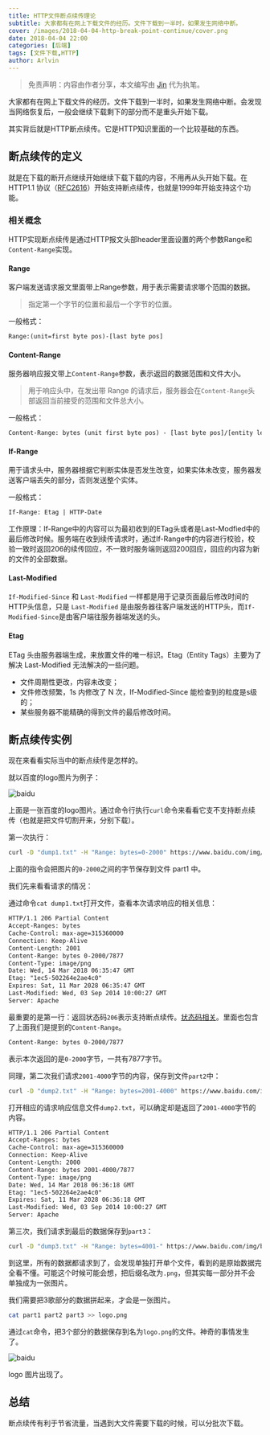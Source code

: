 ```yaml
---
title: HTTP文件断点续传理论
subtitle: 大家都有在网上下载文件的经历。文件下载到一半时，如果发生网络中断。
cover: /images/2018-04-04-http-break-point-continue/cover.png
date: 2018-04-04 22:00
categories: [后端]
tags: [文件下载,HTTP]
author: Arlvin
---
```


> 免责声明：内容由作者分享，本文编写由 [Jin](/author/Jin) 代为执笔。

大家都有在网上下载文件的经历。文件下载到一半时，如果发生网络中断。会发现当网络恢复后，一般会继续下载剩下的部分而不是重头开始下载。

其实背后就是HTTP断点续传。它是HTTP知识里面的一个比较基础的东西。

<!-- more -->

## 断点续传的定义
就是在下载的断开点继续开始继续下载下载的内容，不用再从头开始下载。在HTTP1.1 协议（[RFC2616](https://tools.ietf.org/html/rfc2616)）开始支持断点续传，也就是1999年开始支持这个功能。

### 相关概念
HTTP实现断点续传是通过HTTP报文头部header里面设置的两个参数Range和`Content-Range`实现。


#### Range
客户端发送请求报文里面带上Range参数，用于表示需要请求哪个范围的数据。

> 指定第一个字节的位置和最后一个字节的位置。

一般格式：

```txt
Range:(unit=first byte pos)-[last byte pos]
```

#### Content-Range
服务器响应报文带上`Content-Range`参数，表示返回的数据范围和文件大小。

> 用于响应头中，在发出带 Range 的请求后，服务器会在`Content-Range`头部返回当前接受的范围和文件总大小。

一般格式：

```txt
Content-Range: bytes (unit first byte pos) - [last byte pos]/[entity legth]
```

#### If-Range
用于请求头中，服务器根据它判断实体是否发生改变，如果实体未改变，服务器发送客户端丢失的部分，否则发送整个实体。

一般格式：

```txt
If-Range: Etag | HTTP-Date
```

工作原理：If-Range中的内容可以为最初收到的ETag头或者是Last-Modfied中的最后修改时候。服务端在收到续传请求时，通过If-Range中的内容进行校验，校验一致时返回206的续传回应，不一致时服务端则返回200回应，回应的内容为新的文件的全部数据。

#### Last-Modified
`If-Modified-Since` 和 `Last-Modified` 一样都是用于记录页面最后修改时间的HTTP头信息，只是 `Last-Modified` 是由服务器往客户端发送的HTTP头，而`If-Modified-Since`是由客户端往服务器端发送的头。

#### Etag
ETag 头由服务器端生成，来放置文件的唯一标识。Etag（Entity Tags）主要为了解决 Last-Modified 无法解决的一些问题。

* 文件周期性更改，内容未改变；
* 文件修改频繁，1s 内修改了 N 次，If-Modified-Since 能检查到的粒度是s级的；
* 某些服务器不能精确的得到文件的最后修改时间。


## 断点续传实例
现在来看看实际当中的断点续传是怎样的。

就以百度的logo图片为例子：

![baidu](https://www.baidu.com/img/bd_logo1.png)

上面是一张百度的logo图片。通过命令行执行`curl`命令来看看它支不支持断点续传（也就是把文件切割开来，分别下载）。

第一次执行：

```sh
curl -D "dump1.txt" -H "Range: bytes=0-2000" https://www.baidu.com/img/bd_logo1.png -o part1
```

上面的指令会把图片的`0-2000`之间的字节保存到文件 part1 中。

我们先来看看请求的情况：

通过命令`cat dump1.txt`打开文件，查看本次请求响应的相关信息：

```txt
HTTP/1.1 206 Partial Content
Accept-Ranges: bytes
Cache-Control: max-age=315360000
Connection: Keep-Alive
Content-Length: 2001
Content-Range: bytes 0-2000/7877
Content-Type: image/png
Date: Wed, 14 Mar 2018 06:35:47 GMT
Etag: "1ec5-502264e2ae4c0"
Expires: Sat, 11 Mar 2028 06:35:47 GMT
Last-Modified: Wed, 03 Sep 2014 10:00:27 GMT
Server: Apache
```

最重要的是第一行：返回状态码`206`表示支持断点续传。[状态码相关](/article/http-status-code/)。里面也包含了上面我们是提到的`Content-Range`。

```txt
Content-Range: bytes 0-2000/7877
```

表示本次返回的是`0-2000`字节，一共有7877字节。

同理，第二次我们请求`2001-4000`字节的内容，保存到文件`part2`中：

```sh
curl -D "dump2.txt" -H "Range: bytes=2001-4000" https://www.baidu.com/img/bd_logo1.png -o part2
```

打开相应的请求响应信息文件`dump2.txt`，可以确定却是返回了`2001-4000`字节的内容。

```txt
HTTP/1.1 206 Partial Content
Accept-Ranges: bytes
Cache-Control: max-age=315360000
Connection: Keep-Alive
Content-Length: 2000
Content-Range: bytes 2001-4000/7877
Content-Type: image/png
Date: Wed, 14 Mar 2018 06:36:18 GMT
Etag: "1ec5-502264e2ae4c0"
Expires: Sat, 11 Mar 2028 06:36:18 GMT
Last-Modified: Wed, 03 Sep 2014 10:00:27 GMT
Server: Apache
```

第三次，我们请求到最后的数据保存到`part3`：

```sh
curl -D "dump3.txt" -H "Range: bytes=4001-" https://www.baidu.com/img/bd_logo1.png -o part3
```

到这里，所有的数据都请求到了，会发现单独打开单个文件，看到的是原始数据完全看不懂。可能这个时候可能会想，把后缀名改为`.png`，但其实每一部分并不会单独成为一张图片。

我们需要把3歌部分的数据拼起来，才会是一张图片。

```sh
cat part1 part2 part3 >> logo.png
```

通过`cat`命令，把3个部分的数据保存到名为`logo.png`的文件。神奇的事情发生了。

![baidu](https://www.baidu.com/img/bd_logo1.png)

logo 图片出现了。

## 总结
断点续传有利于节省流量，当遇到大文件需要下载的时候，可以分批次下载。






